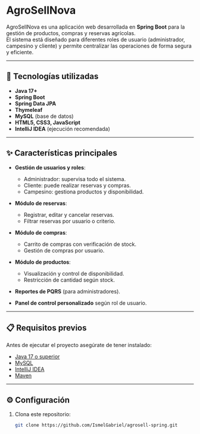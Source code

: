 # AgroSellNova

AgroSellNova es una aplicación web desarrollada en **Spring Boot** para la gestión de productos, compras y reservas agrícolas.  
El sistema está diseñado para diferentes roles de usuario (administrador, campesino y cliente) y permite centralizar las operaciones de forma segura y eficiente.

---

## 🚀 Tecnologías utilizadas

- **Java 17+**
- **Spring Boot**
- **Spring Data JPA**
- **Thymeleaf**
- **MySQL** (base de datos)
- **HTML5, CSS3, JavaScript**
- **IntelliJ IDEA** (ejecución recomendada)

---

## ✨ Características principales

- **Gestión de usuarios y roles**:
  - Administrador: supervisa todo el sistema.
  - Cliente: puede realizar reservas y compras.
  - Campesino: gestiona productos y disponibilidad.

- **Módulo de reservas**:
  - Registrar, editar y cancelar reservas.
  - Filtrar reservas por usuario o criterio.

- **Módulo de compras**:
  - Carrito de compras con verificación de stock.
  - Gestión de compras por usuario.

- **Módulo de productos**:
  - Visualización y control de disponibilidad.
  - Restricción de cantidad según stock.

- **Reportes de PQRS** (para administradores).

- **Panel de control personalizado** según rol de usuario.

---

## 📋 Requisitos previos

Antes de ejecutar el proyecto asegúrate de tener instalado:

- [Java 17 o superior](https://adoptium.net/)
- [MySQL](https://dev.mysql.com/downloads/)
- [IntelliJ IDEA](https://www.jetbrains.com/idea/)
- [Maven](https://maven.apache.org/)

---

## ⚙️ Configuración

1. Clona este repositorio:  

   ```bash
   git clone https://github.com/IsmelGabriel/agrosell-spring.git
    ```
